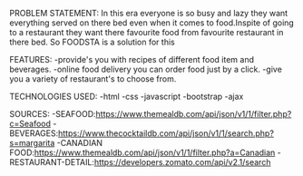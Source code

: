 PROBLEM STATEMENT:
In this era everyone is so busy and lazy they want everything served on there bed even when it comes to food.Inspite of going to a restaurant they want there favourite food from favourite restaurant in there bed. So FOODSTA is a solution for this

FEATURES:
-provide's you with recipes of different food item and beverages.
-online food delivery you can order food just by a click.
-give you a variety of restaurant's to choose from.

TECHNOLOGIES USED:
-html
-css
-javascript
-bootstrap
-ajax

SOURCES:
-SEAFOOD:https://www.themealdb.com/api/json/v1/1/filter.php?c=Seafood
-BEVERAGES:https://www.thecocktaildb.com/api/json/v1/1/search.php?s=margarita
-CANADIAN FOOD:https://www.themealdb.com/api/json/v1/1/filter.php?a=Canadian
-RESTAURANT-DETAIL:https://developers.zomato.com/api/v2.1/search
